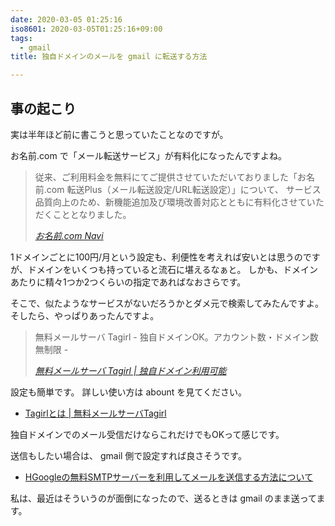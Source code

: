 ```yaml
---
date: 2020-03-05 01:25:16
iso8601: 2020-03-05T01:25:16+09:00
tags:
  - gmail
title: 独自ドメインのメールを gmail に転送する方法

---
```


## 事の起こり

実は半年ほど前に書こうと思っていたことなのですが。

お名前.com で「メール転送サービス」が有料化になったんですよね。

<blockquote cite="https://navi.onamae.com/top/message/detail/1106" title="お名前.com Navi"><p>従来、ご利用料金を無料にてご提供させていただいておりました「お名前.com 転送Plus（メール転送設定/URL転送設定）」について、 サービス品質向上のため、新機能追加及び環境改善対応とともに有料化させていただくこととなりました。</p><cite><a href="https://navi.onamae.com/top/message/detail/1106">お名前.com Navi</a></cite></blockquote>

1ドメインごとに100円/月という設定も、利便性を考えれば安いとは思うのですが、ドメインをいくつも持っていると流石に堪えるなぁと。
しかも、ドメインあたりに精々1つか2つくらいの指定であればなおさらです。

そこで、似たようなサービスがないだろうかとダメ元で検索してみたんですよ。
そしたら、やっぱりあったんですよ。

<blockquote cite="http://tagirl.info/" title="無料メールサーバ Tagirl | 独自ドメイン利用可能"><p>無料メールサーバ Tagirl - 独自ドメインOK。アカウント数・ドメイン数無制限 -</p><cite><a href="http://tagirl.info/">無料メールサーバ Tagirl | 独自ドメイン利用可能</a></cite></blockquote>

設定も簡単です。
詳しい使い方は abount を見てください。

- [Tagirlとは | 無料メールサーバTagirl](http://tagirl.info/about)

独自ドメインでのメール受信だけならこれだけでもOKって感じです。

送信もしたい場合は、 gmail 側で設定すれば良さそうです。

- [HGoogleの無料SMTPサーバーを利用してメールを送信する方法について](https://kinsta.com/jp/knowledgebase/free-smtp-server/)

私は、最近はそういうのが面倒になったので、送るときは gmail のまま送ってます。
